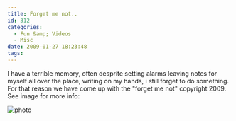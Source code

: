 ```yaml
---
title: Forget me not..
id: 312
categories:
  - Fun &amp; Videos
  - Misc
date: 2009-01-27 18:23:48
tags:
---
```


I have a terrible memory, often desprite setting alarms leaving notes for myself all over the place, writing on my hands, i still forget to do something. For that reason we have come up with the "forget me not" copyright 2009\. See image for more info:

![photo](https://mikecann.co.uk/wp-content/uploads/2009/01/photo.jpg "photo")